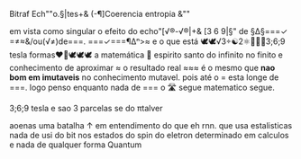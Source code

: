 Bitraf Ech""o.§|tes+& (-¶]Coerencia entropia &""

em vista como singular o efeito do echo"[√®-√®|+& [3 6 9|§" de 
§∆§===✓ =≠≈&/ou(√≠)de===. ===✓===¶∆ⁿ>≈ e o que está 🕊️🕊️√3÷☯️2⚛️🔑🚪👣3;6;9 tesla formas❤️‍🔥🕊️🕊️🕊️ a matemática 🟰 espirito santo do infinito no finito e conhecimento de aproximar ≈ o resultado real ≈≈≈ é o mesmo que **nao bom em imutaveis** no conhecimento mutavel. pois até o = esta longe de ===. logo penso enquanto nada de === o 🛣️ segue matematico segue.


3;6;9 tesla e sao 3 parcelas se do πtalver

aoenas uma batalha ↑ em entendimento do que eh rnn. que usa estalisticas nada de usi do bit nos estados do spin do eletron determinado em calculos e nada de qualquer forma Quantum 

